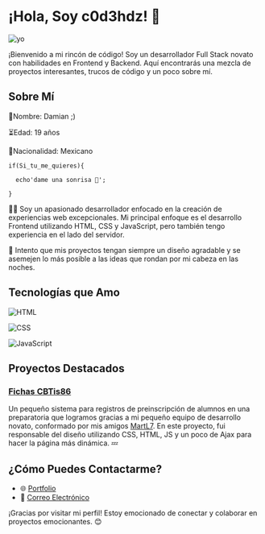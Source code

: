 # ¡Hola, Soy c0d3hdz! 👋

![yo](https://avatars.githubusercontent.com/u/145168535?v=4)


¡Bienvenido a mi rincón de código! Soy un desarrollador Full Stack novato con habilidades en Frontend y Backend. Aquí encontrarás una mezcla de proyectos interesantes, trucos de código y un poco sobre mí.

## Sobre Mí
🍎Nombre: Damian ;)


⏳Edad: 19 años

🌮Nacionalidad: Mexicano

    if(Si_tu_me_quieres){
    
      echo'dame una sonrisa 🥭';

    }

👨‍💻 Soy un apasionado desarrollador enfocado en la creación de experiencias web excepcionales. Mi principal enfoque es el desarrollo Frontend utilizando HTML, CSS y JavaScript, pero también tengo experiencia en el lado del servidor.

🚀 Intento que mis proyectos tengan siempre un diseño agradable y se asemejen lo más posible a las ideas que rondan por mi cabeza en las noches.
  
## Tecnologías que Amo


![HTML](https://img.shields.io/badge/HTML-5-orange)


![CSS](https://img.shields.io/badge/CSS-3-blue)



![JavaScript](https://img.shields.io/badge/JavaScript-ES6-yellow)


## Proyectos Destacados

### [Fichas CBTis86](https://cbtis86.edu.mx/cbtis86.edu.mx/admision/Fichas_CBTis86/)
Un pequeño sistema para registros de preinscripción de alumnos en una preparatoria que logramos gracias a mi pequeño equipo de desarrollo novato, conformado por mis amigos [MartL7](https://github.com/MartL7).
En este proyecto, fui responsable del diseño utilizando CSS, HTML, JS y un poco de Ajax para hacer la página más dinámica. 💤

## ¿Cómo Puedes Contactarme?

- 🌐 [Portfolio](enlace-a-tu-portfolio)
- 📧 [Correo Electrónico](marquezhernandez.damian@gmail.com)

¡Gracias por visitar mi perfil! Estoy emocionado de conectar y colaborar en proyectos emocionantes. 😊
